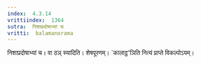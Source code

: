 ```yaml
---
index:  4.3.14
vrittiindex:  1364
sutra:  निशाप्रदोषाभ्यां च
vritti:  balamanorama 
---
```


निशाप्रदोषाभ्यां च। वा ठञ् स्यादिति। शेषपूरणम्। `कालाट्ठ'ञिति नित्यं प्राप्ते विकल्पोऽयम्। 

